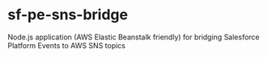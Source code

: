 # sf-pe-sns-bridge
Node.js application (AWS Elastic Beanstalk friendly) for bridging Salesforce Platform Events to AWS SNS topics

